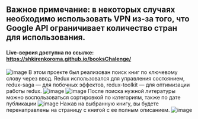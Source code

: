 ## Важное примечание: в некоторых случаях необходимо использовать VPN из-за того, что Google API ограничивает количество стран для использования.
#### Live-версия доступна по ссылке: https://shkirenkoroma.github.io/booksChalenge/
![image](https://user-images.githubusercontent.com/61347452/227565619-357daf3b-6053-4b06-a7cf-5063aff95546.png)
В этом проекте был реализован поиск книг по ключевому слову через ввод. Redux использовался для управления состоянием, redux-saga — для побочных эффектов, redux-toolkit — для оптимизации работы redux.
![image](https://user-images.githubusercontent.com/61347452/227565787-f8bb160a-faa0-4f1b-82ed-f6fc2e47075e.png)
![image](https://user-images.githubusercontent.com/61347452/227565943-910509c9-aa6d-4e22-848b-c772d8385c0f.png)
После поиска нужной литературы можно воспользоваться сортировкой по категориям, также по дате публикации
![image](https://user-images.githubusercontent.com/61347452/227567299-f962e577-1cd7-40bd-aa59-27159b16e604.png)
Нажав на выбранную книгу, вы будете перенаправлены на страницу с книгой с ее полным описанием.
![image](https://user-images.githubusercontent.com/61347452/227566356-3b72d90e-e73e-41ea-a6f3-b2b720005caa.png)
